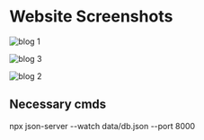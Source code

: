 # Website Screenshots

![blog 1](https://user-images.githubusercontent.com/59385327/157037786-fe9e7bb8-4542-4bab-af57-eb43ed3e8f99.png)

![blog 3](https://user-images.githubusercontent.com/59385327/157037794-43c63969-bbb0-4ee2-91e1-ba65b078ee72.png)

![blog 2](https://user-images.githubusercontent.com/59385327/157037800-e4495653-8dd7-4470-aa7a-bebe36ad181a.png)

## Necessary cmds

npx json-server --watch data/db.json --port 8000


